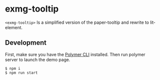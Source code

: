 # exmg-tooltip

`<exmg-tooltip>` Is a simplified version of the paper-tooltip and rewrite to lit-element.

## Development

First, make sure you have the [Polymer CLI](https://www.npmjs.com/package/polymer-cli) installed. Then run polymer server to launch the demo page.

```
$ npm i
$ npm run start
```
